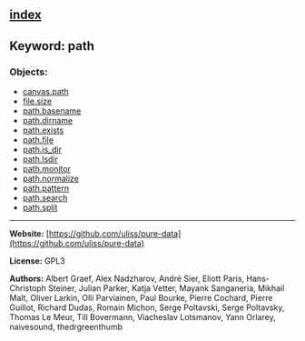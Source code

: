 [index](../index.html)
---

## Keyword: path

### Objects:
* [canvas.path](../canvas.path.html)
* [file.size](../file.size.html)
* [path.basename](../path.basename.html)
* [path.dirname](../path.dirname.html)
* [path.exists](../path.exists.html)
* [path.file](../path.file.html)
* [path.is_dir](../path.is_dir.html)
* [path.lsdir](../path.lsdir.html)
* [path.monitor](../path.monitor.html)
* [path.normalize](../path.normalize.html)
* [path.pattern](../path.pattern.html)
* [path.search](../path.search.html)
* [path.split](../path.split.html)

---
**Website:** [https://github.com/uliss/pure-data](https://github.com/uliss/pure-data)

**License:** GPL3

**Authors:** Albert Graef, Alex Nadzharov, André Sier, Eliott Paris, Hans-Christoph Steiner, Julian Parker, Katja Vetter, Mayank Sanganeria, Mikhail Malt, Oliver Larkin, Olli Parviainen, Paul Bourke, Pierre Cochard, Pierre Guillot, Richard Dudas, Romain Michon, Serge Poltavski, Serge Poltavsky, Thomas Le Meur, Till Bovermann, Viacheslav Lotsmanov, Yann Orlarey, naivesound, thedrgreenthumb
